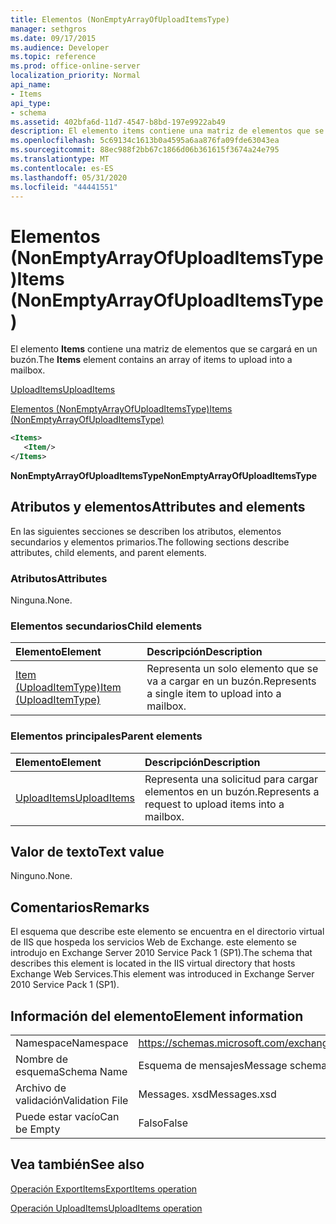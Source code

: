 ```yaml
---
title: Elementos (NonEmptyArrayOfUploadItemsType)
manager: sethgros
ms.date: 09/17/2015
ms.audience: Developer
ms.topic: reference
ms.prod: office-online-server
localization_priority: Normal
api_name:
- Items
api_type:
- schema
ms.assetid: 402bfa6d-11d7-4547-b8bd-197e9922ab49
description: El elemento items contiene una matriz de elementos que se cargará en un buzón.
ms.openlocfilehash: 5c69134c1613b0a4595a6aa876fa09fde63043ea
ms.sourcegitcommit: 88ec988f2bb67c1866d06b361615f3674a24e795
ms.translationtype: MT
ms.contentlocale: es-ES
ms.lasthandoff: 05/31/2020
ms.locfileid: "44441551"
---
```

# <a name="items-nonemptyarrayofuploaditemstype"></a><span data-ttu-id="86d21-103">Elementos (NonEmptyArrayOfUploadItemsType)</span><span class="sxs-lookup"><span data-stu-id="86d21-103">Items (NonEmptyArrayOfUploadItemsType)</span></span>

<span data-ttu-id="86d21-104">El elemento **Items** contiene una matriz de elementos que se cargará en un buzón.</span><span class="sxs-lookup"><span data-stu-id="86d21-104">The **Items** element contains an array of items to upload into a mailbox.</span></span> 
  
[<span data-ttu-id="86d21-105">UploadItems</span><span class="sxs-lookup"><span data-stu-id="86d21-105">UploadItems</span></span>](uploaditems.md)
  
[<span data-ttu-id="86d21-106">Elementos (NonEmptyArrayOfUploadItemsType)</span><span class="sxs-lookup"><span data-stu-id="86d21-106">Items (NonEmptyArrayOfUploadItemsType)</span></span>](items-nonemptyarrayofuploaditemstype.md)
  
```XML
<Items>
   <Item/>
</Items>
```

 <span data-ttu-id="86d21-107">**NonEmptyArrayOfUploadItemsType**</span><span class="sxs-lookup"><span data-stu-id="86d21-107">**NonEmptyArrayOfUploadItemsType**</span></span>
## <a name="attributes-and-elements"></a><span data-ttu-id="86d21-108">Atributos y elementos</span><span class="sxs-lookup"><span data-stu-id="86d21-108">Attributes and elements</span></span>

<span data-ttu-id="86d21-109">En las siguientes secciones se describen los atributos, elementos secundarios y elementos primarios.</span><span class="sxs-lookup"><span data-stu-id="86d21-109">The following sections describe attributes, child elements, and parent elements.</span></span>
  
### <a name="attributes"></a><span data-ttu-id="86d21-110">Atributos</span><span class="sxs-lookup"><span data-stu-id="86d21-110">Attributes</span></span>

<span data-ttu-id="86d21-111">Ninguna.</span><span class="sxs-lookup"><span data-stu-id="86d21-111">None.</span></span>
  
### <a name="child-elements"></a><span data-ttu-id="86d21-112">Elementos secundarios</span><span class="sxs-lookup"><span data-stu-id="86d21-112">Child elements</span></span>

|<span data-ttu-id="86d21-113">**Elemento**</span><span class="sxs-lookup"><span data-stu-id="86d21-113">**Element**</span></span>|<span data-ttu-id="86d21-114">**Descripción**</span><span class="sxs-lookup"><span data-stu-id="86d21-114">**Description**</span></span>|
|:-----|:-----|
|[<span data-ttu-id="86d21-115">Item (UploadItemType)</span><span class="sxs-lookup"><span data-stu-id="86d21-115">Item (UploadItemType)</span></span>](item-uploaditemtype.md) <br/> |<span data-ttu-id="86d21-116">Representa un solo elemento que se va a cargar en un buzón.</span><span class="sxs-lookup"><span data-stu-id="86d21-116">Represents a single item to upload into a mailbox.</span></span>  <br/> |
   
### <a name="parent-elements"></a><span data-ttu-id="86d21-117">Elementos principales</span><span class="sxs-lookup"><span data-stu-id="86d21-117">Parent elements</span></span>

|<span data-ttu-id="86d21-118">**Elemento**</span><span class="sxs-lookup"><span data-stu-id="86d21-118">**Element**</span></span>|<span data-ttu-id="86d21-119">**Descripción**</span><span class="sxs-lookup"><span data-stu-id="86d21-119">**Description**</span></span>|
|:-----|:-----|
|[<span data-ttu-id="86d21-120">UploadItems</span><span class="sxs-lookup"><span data-stu-id="86d21-120">UploadItems</span></span>](uploaditems.md) <br/> |<span data-ttu-id="86d21-121">Representa una solicitud para cargar elementos en un buzón.</span><span class="sxs-lookup"><span data-stu-id="86d21-121">Represents a request to upload items into a mailbox.</span></span>  <br/> |
   
## <a name="text-value"></a><span data-ttu-id="86d21-122">Valor de texto</span><span class="sxs-lookup"><span data-stu-id="86d21-122">Text value</span></span>

<span data-ttu-id="86d21-123">Ninguno.</span><span class="sxs-lookup"><span data-stu-id="86d21-123">None.</span></span>
  
## <a name="remarks"></a><span data-ttu-id="86d21-124">Comentarios</span><span class="sxs-lookup"><span data-stu-id="86d21-124">Remarks</span></span>

<span data-ttu-id="86d21-125">El esquema que describe este elemento se encuentra en el directorio virtual de IIS que hospeda los servicios Web de Exchange. este elemento se introdujo en Exchange Server 2010 Service Pack 1 (SP1).</span><span class="sxs-lookup"><span data-stu-id="86d21-125">The schema that describes this element is located in the IIS virtual directory that hosts Exchange Web Services.This element was introduced in Exchange Server 2010 Service Pack 1 (SP1).</span></span>
  
## <a name="element-information"></a><span data-ttu-id="86d21-126">Información del elemento</span><span class="sxs-lookup"><span data-stu-id="86d21-126">Element information</span></span>

|||
|:-----|:-----|
|<span data-ttu-id="86d21-127">Namespace</span><span class="sxs-lookup"><span data-stu-id="86d21-127">Namespace</span></span>  <br/> |https://schemas.microsoft.com/exchange/services/2006/messages  <br/> |
|<span data-ttu-id="86d21-128">Nombre de esquema</span><span class="sxs-lookup"><span data-stu-id="86d21-128">Schema Name</span></span>  <br/> |<span data-ttu-id="86d21-129">Esquema de mensajes</span><span class="sxs-lookup"><span data-stu-id="86d21-129">Message schema</span></span>  <br/> |
|<span data-ttu-id="86d21-130">Archivo de validación</span><span class="sxs-lookup"><span data-stu-id="86d21-130">Validation File</span></span>  <br/> |<span data-ttu-id="86d21-131">Messages. xsd</span><span class="sxs-lookup"><span data-stu-id="86d21-131">Messages.xsd</span></span>  <br/> |
|<span data-ttu-id="86d21-132">Puede estar vacío</span><span class="sxs-lookup"><span data-stu-id="86d21-132">Can be Empty</span></span>  <br/> |<span data-ttu-id="86d21-133">Falso</span><span class="sxs-lookup"><span data-stu-id="86d21-133">False</span></span>  <br/> |
   
## <a name="see-also"></a><span data-ttu-id="86d21-134">Vea también</span><span class="sxs-lookup"><span data-stu-id="86d21-134">See also</span></span>



[<span data-ttu-id="86d21-135">Operación ExportItems</span><span class="sxs-lookup"><span data-stu-id="86d21-135">ExportItems operation</span></span>](exportitems-operation.md)
  
[<span data-ttu-id="86d21-136">Operación UploadItems</span><span class="sxs-lookup"><span data-stu-id="86d21-136">UploadItems operation</span></span>](uploaditems-operation.md)

